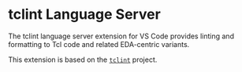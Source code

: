 # tclint Language Server

The tclint language server extension for VS Code provides linting and formatting to Tcl code and related EDA-centric variants.

This extension is based on the [`tclint`](https://github.com/nmoroze/tclint) project.
